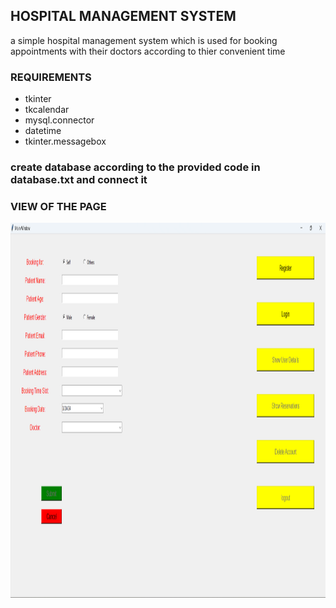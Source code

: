 ## HOSPITAL MANAGEMENT SYSTEM 

a simple hospital management system which is used for booking appointments with their doctors according to thier convenient time


### REQUIREMENTS
  * tkinter 
  * tkcalendar 
  * mysql.connector
  * datetime
  * tkinter.messagebox 

### create database according to the provided code in database.txt and connect it

### VIEW OF THE PAGE
<img src="hsptl.png" height="600" width="600" >

